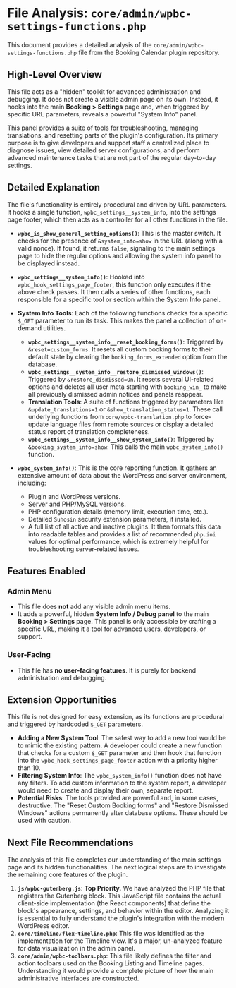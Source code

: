 # File Analysis: `core/admin/wpbc-settings-functions.php`

This document provides a detailed analysis of the `core/admin/wpbc-settings-functions.php` file from the Booking Calendar plugin repository.

## High-Level Overview

This file acts as a "hidden" toolkit for advanced administration and debugging. It does not create a visible admin page on its own. Instead, it hooks into the main **Booking > Settings** page and, when triggered by specific URL parameters, reveals a powerful "System Info" panel.

This panel provides a suite of tools for troubleshooting, managing translations, and resetting parts of the plugin's configuration. Its primary purpose is to give developers and support staff a centralized place to diagnose issues, view detailed server configurations, and perform advanced maintenance tasks that are not part of the regular day-to-day settings.

## Detailed Explanation

The file's functionality is entirely procedural and driven by URL parameters. It hooks a single function, `wpbc_settings__system_info`, into the settings page footer, which then acts as a controller for all other functions in the file.

-   **`wpbc_is_show_general_setting_options()`**: This is the master switch. It checks for the presence of `&system_info=show` in the URL (along with a valid nonce). If found, it returns `false`, signaling to the main settings page to hide the regular options and allowing the system info panel to be displayed instead.

-   **`wpbc_settings__system_info()`**: Hooked into `wpbc_hook_settings_page_footer`, this function only executes if the above check passes. It then calls a series of other functions, each responsible for a specific tool or section within the System Info panel.

-   **System Info Tools**: Each of the following functions checks for a specific `$_GET` parameter to run its task. This makes the panel a collection of on-demand utilities.
    -   **`wpbc_settings__system_info__reset_booking_forms()`**: Triggered by `&reset=custom_forms`. It resets all custom booking forms to their default state by clearing the `booking_forms_extended` option from the database.
    -   **`wpbc_settings__system_info__restore_dismissed_windows()`**: Triggered by `&restore_dismissed=On`. It resets several UI-related options and deletes all user meta starting with `booking_win_` to make all previously dismissed admin notices and panels reappear.
    -   **Translation Tools**: A suite of functions triggered by parameters like `&update_translations=1` or `&show_translation_status=1`. These call underlying functions from `core/wpbc-translation.php` to force-update language files from remote sources or display a detailed status report of translation completeness.
    -   **`wpbc_settings__system_info__show_system_info()`**: Triggered by `&booking_system_info=show`. This calls the main `wpbc_system_info()` function.

-   **`wpbc_system_info()`**: This is the core reporting function. It gathers an extensive amount of data about the WordPress and server environment, including:
    -   Plugin and WordPress versions.
    -   Server and PHP/MySQL versions.
    -   PHP configuration details (memory limit, execution time, etc.).
    -   Detailed `Suhosin` security extension parameters, if installed.
    -   A full list of all active and inactive plugins.
    It then formats this data into readable tables and provides a list of recommended `php.ini` values for optimal performance, which is extremely helpful for troubleshooting server-related issues.

## Features Enabled

### Admin Menu

-   This file does **not** add any visible admin menu items.
-   It adds a powerful, hidden **System Info / Debug panel** to the main **Booking > Settings** page. This panel is only accessible by crafting a specific URL, making it a tool for advanced users, developers, or support.

### User-Facing

-   This file has **no user-facing features**. It is purely for backend administration and debugging.

## Extension Opportunities

This file is not designed for easy extension, as its functions are procedural and triggered by hardcoded `$_GET` parameters.

-   **Adding a New System Tool**: The safest way to add a new tool would be to mimic the existing pattern. A developer could create a new function that checks for a custom `$_GET` parameter and then hook that function into the `wpbc_hook_settings_page_footer` action with a priority higher than 10.
-   **Filtering System Info**: The `wpbc_system_info()` function does not have any filters. To add custom information to the system report, a developer would need to create and display their own, separate report.
-   **Potential Risks**: The tools provided are powerful and, in some cases, destructive. The "Reset Custom Booking forms" and "Restore Dismissed Windows" actions permanently alter database options. These should be used with caution.

## Next File Recommendations

The analysis of this file completes our understanding of the main settings page and its hidden functionalities. The next logical steps are to investigate the remaining core features of the plugin.

1.  **`js/wpbc-gutenberg.js`**: **Top Priority.** We have analyzed the PHP file that registers the Gutenberg block. This JavaScript file contains the actual client-side implementation (the React components) that define the block's appearance, settings, and behavior within the editor. Analyzing it is essential to fully understand the plugin's integration with the modern WordPress editor.
2.  **`core/timeline/flex-timeline.php`**: This file was identified as the implementation for the Timeline view. It's a major, un-analyzed feature for data visualization in the admin panel.
3.  **`core/admin/wpbc-toolbars.php`**: This file likely defines the filter and action toolbars used on the Booking Listing and Timeline pages. Understanding it would provide a complete picture of how the main administrative interfaces are constructed.
